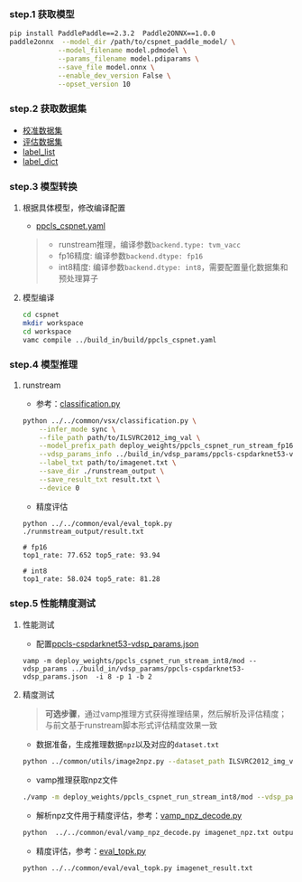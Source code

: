 ### step.1 获取模型
```bash
pip install PaddlePaddle==2.3.2  Paddle2ONNX==1.0.0
paddle2onnx  --model_dir /path/to/cspnet_paddle_model/ \
            --model_filename model.pdmodel \
            --params_filename model.pdiparams \
            --save_file model.onnx \
            --enable_dev_version False \
            --opset_version 10
```

### step.2 获取数据集
- [校准数据集](https://image-net.org/challenges/LSVRC/2012/index.php)
- [评估数据集](https://image-net.org/challenges/LSVRC/2012/index.php)
- [label_list](../../common/label/imagenet.txt)
- [label_dict](../../common/label/imagenet1000_clsid_to_human.txt)

### step.3 模型转换
1. 根据具体模型，修改编译配置
    - [ppcls_cspnet.yaml](../build_in/build/ppcls_cspnet.yaml)

    > - runstream推理，编译参数`backend.type: tvm_vacc`
    > - fp16精度: 编译参数`backend.dtype: fp16`
    > - int8精度: 编译参数`backend.dtype: int8`，需要配置量化数据集和预处理算子

2. 模型编译

    ```bash
    cd cspnet
    mkdir workspace
    cd workspace
    vamc compile ../build_in/build/ppcls_cspnet.yaml
    ```

### step.4 模型推理
1. runstream
    - 参考：[classification.py](../../common/vsx/classification.py)
    ```bash
    python ../../common/vsx/classification.py \
        --infer_mode sync \
        --file_path path/to/ILSVRC2012_img_val \
        --model_prefix_path deploy_weights/ppcls_cspnet_run_stream_fp16/mod \
        --vdsp_params_info ../build_in/vdsp_params/ppcls-cspdarknet53-vdsp_params.json \
        --label_txt path/to/imagenet.txt \
        --save_dir ./runstream_output \
        --save_result_txt result.txt \
        --device 0
    ```

    - 精度评估
    ```
    python ../../common/eval/eval_topk.py ./runmstream_output/result.txt
    ```

    ```
    # fp16
    top1_rate: 77.652 top5_rate: 93.94

    # int8
    top1_rate: 58.024 top5_rate: 81.28
    ```

### step.5 性能精度测试
1. 性能测试
    - 配置[ppcls-cspdarknet53-vdsp_params.json](../build_in/vdsp_params/ppcls-cspdarknet53-vdsp_params.json)
    ```
    vamp -m deploy_weights/ppcls_cspnet_run_stream_int8/mod --vdsp_params ../build_in/vdsp_params/ppcls-cspdarknet53-vdsp_params.json  -i 8 -p 1 -b 2
    ```

2. 精度测试
    > **可选步骤**，通过vamp推理方式获得推理结果，然后解析及评估精度；与前文基于runstream脚本形式评估精度效果一致

    - 数据准备，生成推理数据`npz`以及对应的`dataset.txt`
    ```bash
    python ../common/utils/image2npz.py --dataset_path ILSVRC2012_img_val --target_path  input_npz  --text_path imagenet_npz.txt
    ```

    - vamp推理获取npz文件
    ```bash
    ./vamp -m deploy_weights/ppcls_cspnet_run_stream_int8/mod --vdsp_params ../build_in/vdsp_params/ppcls-cspdarknet53-vdsp_params.json  -i 8 -p 1 -b 22 -s [3,256,256] --datalist imagenet_npz.txt --path_output output
    ```

    - 解析npz文件用于精度评估，参考：[vamp_npz_decode.py](../../common/eval/vamp_npz_decode.py)
    ```bash
    python  ../../common/eval/vamp_npz_decode.py imagenet_npz.txt output imagenet_result.txt imagenet.txt
    ```

    - 精度评估，参考：[eval_topk.py](../../common/eval/eval_topk.py)
    ```bash
    python ../../common/eval/eval_topk.py imagenet_result.txt
    ```
